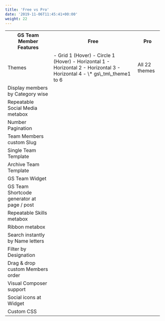 ```yaml
---
title: 'Free vs Pro'
date: '2019-11-06T11:45:41+00:00'
weight: 22
---
```


<div class="table-responsive"><table class="free-vs-pro"><tbody><tr><th>GS Team Member Features</th><th>Free</th><th>Pro</th></tr><tr><td>Themes</td><td class="themes-list">- Grid 1 (Hover)
- Circle 1 (Hover)
- Horizontal 1
- Horizontal 2
- Horizontal 3
- Horizontal 4
- \* gs\_tm\_theme1 to 6

</td><td>All 22 themes</td></tr><tr><td>Display members by Category wise</td><td></td><td></td></tr><tr><td>Repeatable Social Media metabox</td><td></td><td></td></tr><tr><td>Number Pagination</td><td></td><td></td></tr><tr><td>Team Members custom Slug</td><td></td><td></td></tr><tr><td>Single Team Template</td><td></td><td></td></tr><tr><td>Archive Team Template</td><td></td><td></td></tr><tr><td>GS Team Widget</td><td></td><td></td></tr><tr><td>GS Team Shortcode generator at page / post</td><td></td><td></td></tr><tr><td>Repeatable Skills metabox</td><td></td><td></td></tr><tr><td>Ribbon metabox</td><td></td><td></td></tr><tr><td>Search instantly by Name letters</td><td></td><td></td></tr><tr><td>Filter by Designation</td><td></td><td></td></tr><tr><td>Drag &amp; drop custom Members order</td><td></td><td></td></tr><tr><td>Visual Composer support</td><td></td><td></td></tr><tr><td>Social icons at Widget</td><td></td><td></td></tr><tr><td>Custom CSS</td><td></td><td></td></tr></tbody></table>

</div>